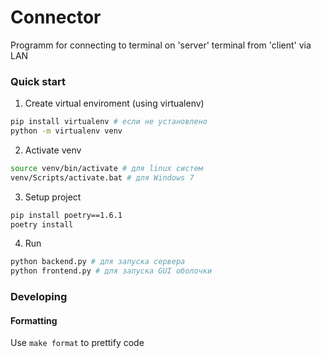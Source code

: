 # Connector

Programm for connecting to terminal on 'server' terminal from 'client' via LAN

### Quick start
1. Create virtual enviroment (using virtualenv)
```bash
pip install virtualenv # если не установлено
python -m virtualenv venv
```
2. Activate venv
```bash
source venv/bin/activate # для linux систем
venv/Scripts/activate.bat # для Windows 7
```
3. Setup project
```bash
pip install poetry==1.6.1
poetry install
```
4. Run
```bash
python backend.py # для запуска сервера
python frontend.py # для запуска GUI оболочки
```

### Developing
#### Formatting
Use `make format` to prettify code
